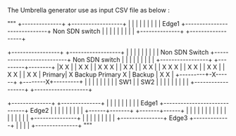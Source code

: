 The Umbrella generator use as input CSV file as below :

"""
+--------------+                             +------------------+
|              |                             |                  |
|              |                             |                  |
|  Edge1       +-----------------------------+  Non SDN switch  |
|              |                             |                  |
|              |                             |                  |
+--------------+                             +------------------+



 +-----------------+                          +------------------+
 |                 |                          |                  |
 |                 |                          |                  |
 |  Non SDN Switch +--------------------------+  Non SDN switch  |
 |                 |                          |                  |
 |                 |                          |                  |
 +-----------------+                          +---------+--------+
          |X                                  X         |
          |  X                              X           |
          |    X X                      X               |
          |        X                  X                 |
          |            X           X                    |
          |               X   X X                       |
          |                 X   X                       |
          |               X         X                   |
          |            X                 X              |
          |          X                        X         |
   Primary|       X Backup              Primary X       | Backup
          |    X                                   X    |
+---------+-X------+                          +--------X+---------+
|                  |                          |                   |
|                  |                          |                   |
|  SW1             |                          |  SW2              |
|                  |                          |                   |
|                  |                          |                   |
+------------------+                          +-------------------+





+--------------+                             +--------------+
|              |                             |              |
|              |                             |              |
|  Edge1       +-----------------------------+  Edge2       |
|              |                             |              |
|              |                             |              |
+------+-------+                             +-------+------+
       |                                             |
       |                                             |
       |                                             |
       |                                             |
       |                                             |
       |                                             |
       |                                             |
       |                                             |
       |               +---------------+             |
       |               |               |             |
       |               |               |             |
       +---------------+   Edge3       +-------------+
                       |               |
                       |               |
                       +---------------+
"""
